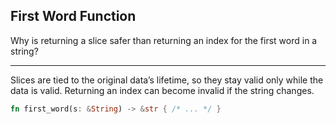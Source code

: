 ## First Word Function

Why is returning a slice safer than returning an index for the first word in a string?

---

Slices are tied to the original data’s lifetime, so they stay valid only while the data is valid.
Returning an index can become invalid if the string changes.

```rust
fn first_word(s: &String) -> &str { /* ... */ }
```

